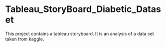 # Tableau_StoryBoard_Diabetic_Dataset
This project contains a tableau storyboard. It is an analysis of a data set taken from kaggle.
